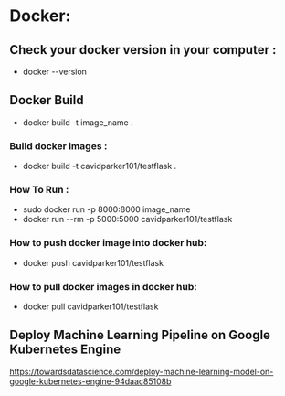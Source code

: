 # Docker: 

## Check your docker version in your computer :
- docker --version

## Docker Build
- docker build -t image_name .

### Build docker images :
- docker build -t cavidparker101/testflask .
### How To Run :
- sudo docker run -p 8000:8000 image_name
- docker run --rm -p 5000:5000 cavidparker101/testflask
### How to push docker image into docker hub:
- docker push cavidparker101/testflask
### How to pull docker images in docker hub:
- docker pull cavidparker101/testflask


## Deploy Machine Learning Pipeline on Google Kubernetes Engine
https://towardsdatascience.com/deploy-machine-learning-model-on-google-kubernetes-engine-94daac85108b
